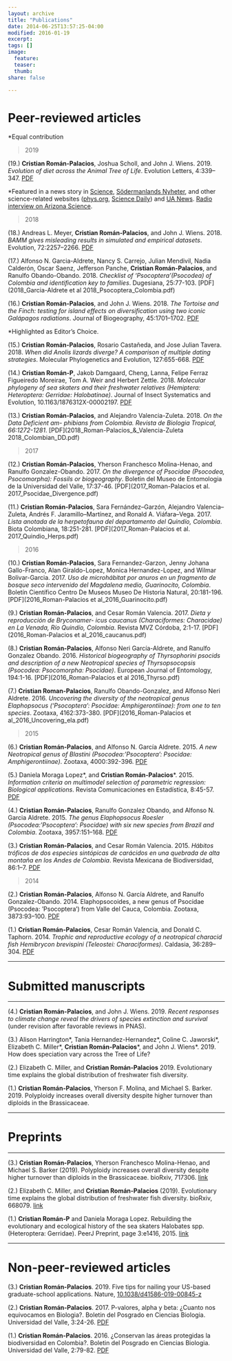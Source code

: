 ```yaml
---
layout: archive
title: "Publications"
date: 2014-06-25T13:57:25-04:00
modified: 2016-01-19
excerpt:
tags: []
image:
  feature:
  teaser:
  thumb:
share: false

---
```


# Peer-reviewed articles

*Equal contribution

>2019

(19.) **Cristian Román-Palacios**, Joshua Scholl, and John J. Wiens. 2019. *Evolution of diet across
the Animal Tree of Life*. Evolution Letters, 4:339–347. [PDF](2019_Roman-Palacios_et_al_EvoLett_2019.pdf)  

*Featured in a news story in [Science](https://www.sciencemag.org/news/2019/08/world-s-first-animal-was-probably-carnivore), [Södermanlands Nyheter](Sodermanlands_Roman.pdf), and other science-related websites ([phys.org](https://phys.org/news/2019-08-paleozoic-diet-animals.html), [Science Daily](https://www.sciencedaily.com/releases/2019/08/190822165028.htm)) and [UA News](https://uanews.arizona.edu/story/paleozoic-diet-why-animals-eat-what-they-eat). [Radio interview on Arizona Science](https://uanews.arizona.edu/story/paleozoic-diet-why-animals-eat-what-they-eat).

>2018

(18.) Andreas L. Meyer, **Cristian Román-Palacios**, and John J. Wiens. 2018. *BAMM gives misleading results in simulated and empirical datasets*. Evolution, 72:2257–2266. [PDF](2018_Meyer_et_al_Evol_2018_BAMM.pdf)

(17.) Alfonso N. Garcia-Aldrete, Nancy S. Carrejo, Julian Mendivil, Nadia Calderón, Oscar Saenz, Jefferson Panche, **Cristian Román-Palacios**, and Ranulfo Obando-Obando. 2018. *Checklist of ‘Psocoptera’(Psocodea) of Colombia and identification key to families*. Dugesiana, 25:77-103. [PDF](2018_Garcia-Aldrete et al 2018_Psocoptera_Colombia.pdf)

(16.) **Cristian Román-Palacios**, and John J. Wiens. 2018. *The Tortoise and the Finch: testing for island effects on diversification using two iconic Galápagos radiations*. Journal of Biogeography, 45:1701–1702. [PDF](2018_Roman_Palacios_Wiens_JBI_2018.pdf)

*Highlighted as Editor’s Choice.

(15.) **Cristian Román-Palacios**, Rosario Castañeda, and Jose Julian Tavera. 2018. *When did *Anolis* lizards diverge? A comparison of multiple dating strategies*. Molecular Phylogenetics and Evolution, 127:655-668. [PDF](2018_Roman-Palacios_et_al_Anolis.pdf)

(14.) **Cristian Román-P**, Jakob Damgaard, Cheng, Lanna, Felipe Ferraz Figueiredo Moreirae, Tom A. Weir and Herbert Zettle. 2018. *Molecular phylogeny of sea skaters and their freshwater relatives (Hemiptera: Heteroptera: Gerridae: Halobatinae)*. Journal of Insect Systematics and Evolution, 10.1163/1876312X-00002197. [PDF](2018_Roman-Palacios_et_al._Halobatinae.pdf)

(13.) **Cristian Román-Palacios**, and Alejandro Valencia-Zuleta. 2018. *On the Data Deficient am-
phibians from Colombia. Revista de Biologia Tropical, 66:1272-1281*. [PDF](2018_Roman-Palacios_&_Valencia-Zuleta 2018_Colombian_DD.pdf)

>2017

(12.) **Cristian Román-Palacios**, Yherson Franchesco Molina-Henao, and Ranulfo Gonzalez-Obando. 2017. *On the divergence of Psocidae (Psocodea, Psocomorpha): Fossils or biogeography*. Boletin del Museo de Entomologia de la Universidad del Valle, 17:37-46. [PDF](2017_Roman-Palacios et al. 2017_Psocidae_Divergence.pdf)

(11.) **Cristian Román-Palacios**, Sara Fernández–Garzón, Alejandro Valencia–Zuleta, Andrés F. Jaramillo–Martínez, and Ronald A. Viáfara–Vega. 2017. *Lista anotada de la herpetofauna del departamento del Quindío, Colombia*. Biota Colombiana, 18:251-281. [PDF](2017_Roman-Palacios et al. 2017_Quindio_Herps.pdf)


>2016

(10.) **Cristian Román-Palacios**, Sara Fernandez-Garzon, Jenny Johana Gallo-Franco, Alan Giraldo-Lopez, Monica Hernandez-Lopez, and Wilmar Bolivar-Garcia. 2017. *Uso de microhábitat por anuros en un fragmento de bosque seco intervenido del Magdalena medio, Guarinocito, Colombia*. Boletín Científico Centro De Museos Museo De Historia Natural, 20:181-196. [PDF](2016_Roman-Palacios et al_2016_Guarinocito.pdf)

(9.) **Cristian Román-Palacios**, and Cesar Román Valencia. 2017. *Dieta y reproducción de Bryconamer-
icus caucanus (Characiformes: Characidae) en La Venada, Río Quindío, Colombia*. Revista MVZ Córdoba, 2:1-17. [PDF](2016_Roman-Palacios et al_2016_caucanus.pdf) 

(8.) **Cristian Román-Palacios**, Alfonso Neri García-Aldrete, and Ranulfo Gonzalez Obando. 2016. *Historical biogeography of Thyrsophorini psocids and description of a new Neotropical species of Thyrsopsocopsis (Psocodea: Psocomorpha: Psocidae)*. European Journal of Entomology, 194:1-16. [PDF](2016_Roman-Palacios et al 2016_Thyrso.pdf)

(7.) **Cristian Roman-Palacios**, Ranulfo Obando-Gonzalez, and Alfonso Neri Aldrete. 2016. *Uncovering the diversity of the neotropical genus Elaphopsocus (‘Psocoptera’: Psocidae: Amphigerontiinae): from one to ten species*. Zootaxa, 4162:373-380. [PDF](2016_Roman-Palacios et al_2016_Uncovering_ela.pdf)

>2015

(6.) **Cristian Román-Palacios**, and Alfonso N. García Aldrete. 2015. *A new Neotropical genus of Blastini (Psocodea:’Psocoptera’: Psocidae: Amphigerontiinae)*. Zootaxa, 4000:392-396. [PDF](2015_Garcia-Aldrete_Roman-Palacios_2015_Blastini.pdf)

(5.) Daniela Moraga Lopez*, and **Cristian Román-Palacios***. 2015. *Information criteria on multimodel selection of parametric regression: Biological applications*. Revista Comunicaciones en Estadística, 8:45-57. [PDF](2015_Moraga_Lopez_Roman-Palacios_2015_Multimodel.pdf)

(4.) **Cristian Román-Palacios**, Ranulfo Gonzalez Obando, and Alfonso N. Garcia Aldrete. 2015. *The genus Elaphopsocus Roesler (Psocodea:’Psocoptera’: Psocidae) with six new species from Brazil and Colombia*. Zootaxa, 3957:151–168. [PDF](2015_Roman-Palacios_et_al_2015_Elaphosocus.pdf)

(3.) **Cristian Román-Palacios**, and Cesar Román Valencia. 2015. *Hábitos tróficos de dos especies sintópicas de carácidos en una quebrada de alta montaña en los Andes de Colombia*. Revista Mexicana de Biodiversidad, 86:1–7. [PDF](2015_Roman-Palacios_&_Roman-Valencia_2015_Two_freshwater.pdf)

>2014

(2.) **Cristian Román-Palacios**, Alfonso N. García Aldrete, and Ranulfo Gonzalez-Obando. 2014. Elaphopsocoides, a new genus of Psocidae (Psocodea: ’Psocoptera’) from Valle del Cauca, Colombia. Zootaxa, 3873:93–100. [PDF](2014_Roman-P_et_al_2014_Elaphopsocus.pdf) 

(1.) **Cristian Román-Palacios**, Cesar Román Valencia, and Donald C. Taphorn. 2014. *Trophic and reproductive ecology of a neotropical characid fish Hemibrycon brevispini (Teleostei: Characiformes)*. Caldasia, 36:289–304. [PDF](2015_Roman-Palacios_et_al_2015_Brevi.pdf)


---
# Submitted manuscripts
---

(4.) **Cristian Román-Palacios**, and John J. Wiens. 2019. *Recent responses to climate change reveal
the drivers of species extinction and survival* (under revision after favorable reviews in PNAS).

(3.) Alison Harrington*, Tania Hernandez-Hernandez*, Coline C. Jaworski*, Elizabeth C. Miller*,
**Cristian Román-Palacios***, and John J. Wiens*. 2019. How does speciation vary across the
Tree of Life?

(2.) Elizabeth C. Miller, and **Cristian Román-Palacios** 2019. Evolutionary time explains the global
distribution of freshwater fish diversity. 

(1.) **Cristian Román-Palacios**, Yherson F. Molina, and Michael S. Barker. 2019. Polyploidy increases
overall diversity despite higher turnover than diploids in the Brassicaceae.


---
# Preprints
---

(3.) **Cristian Román-Palacios**, Yherson Franchesco Molina-Henao, and Michael S. Barker (2019). Polyploidy increases overall diversity despite higher turnover than diploids in the Brassicaceae. bioRxiv, 717306. [link](https://www.biorxiv.org/content/10.1101/717306v1)

(2.) Elizabeth C. Miller, and **Cristian Román-Palacios** (2019). Evolutionary time explains the global distribution of freshwater fish diversity. bioRxiv, 668079. [link](https://www.biorxiv.org/content/10.1101/668079v1.abstract)

(1.) **Cristian Román-P** and Daniela Moraga Lopez. Rebuilding the evolutionary and ecological history of the sea skaters Halobates spp. (Heteroptera: Gerridae). PeerJ Preprint, page 3:e1416, 2015. [link](https://peerj.com/preprints/1164/)

---

# Non-peer-reviewed articles

(3.) **Cristian Román-Palacios**. 2019. Five tips for nailing your US-based graduate-school applications.
Nature, [10.1038/d41586-019-00845-z](https://www.nature.com/articles/d41586-019-00845-z)

(2.) **Cristian Román-Palacios**. 2017. P-valores, alpha y beta: ¿Cuanto nos equivocamos en Biologia?. Boletin del Posgrado en Ciencias Biologia. Universidad del Valle, 3:24-26. [PDF](Roman-Palacios_2017_stat.pdf)

(1.) **Cristian Román-Palacios**. 2016. ¿Conservan las áreas protegidas la biodiversidad en Colombia?. Boletin del Posgrado en Ciencias Biologia. Universidad del Valle, 2:79-82. [PDF](Roman-Palacios_2016_Areas_Protegidas.pdf)





